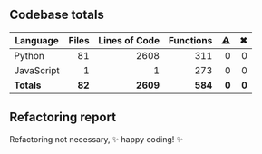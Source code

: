 ## Codebase totals
| **Language** | **Files** | **Lines of Code** | **Functions** | ⚠ | ✖ |
| --- | ---: | ---: | ---: | ---: | ---: |
| Python | 81 | 2608 | 311 | 0 | 0 |
| JavaScript | 1 | 1 | 273 | 0 | 0 |
| **Totals** | **82** | **2609** | **584** | **0** | **0** |

## Refactoring report
Refactoring not necessary, ✨ happy coding! ✨
